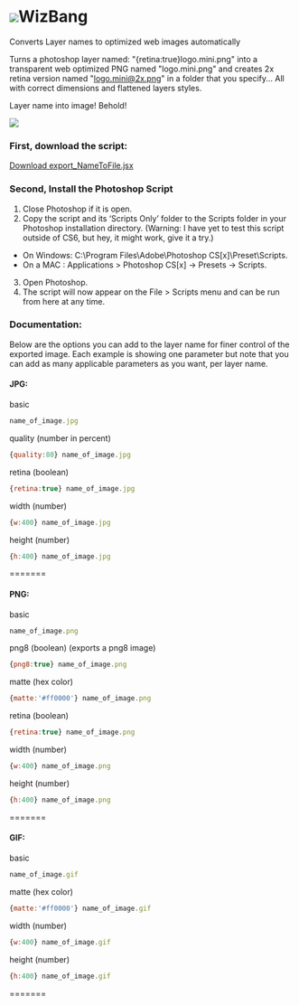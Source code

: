 ![](https://raw.github.com/samcreate/WizBang/master/images/wiz_bang_icon60x60.png)WizBang
=======

 

Converts Layer names to optimized web images automatically 

Turns a photoshop layer named: "{retina:true}logo.mini.png" into a transparent web optimized PNG named "logo.mini.png" and creates 2x retina version named "logo.mini@2x.png" in a folder that you specify... All with correct dimensions and flattened layers styles. 

Layer name into image! Behold!

![](https://raw.github.com/samcreate/WizBang/master/images/layer.examples.png) 


### First, download the script:

[Download export_NameToFile.jsx](https://raw.github.com/samcreate/WizBang/master/export_NameToFile.jsx)

### Second, Install the Photoshop Script
1. Close Photoshop if it is open.
2. Copy the script and its ‘Scripts Only’ folder to the Scripts folder in your Photoshop installation directory. (Warning: I have yet to test this script outside of CS6, but hey, it might work, give it a try.)
  - On Windows: C:\Program Files\Adobe\Photoshop CS[x]\Preset\Scripts.
  - On a MAC  : Applications > Photoshop CS[x] -> Presets -> Scripts.
3. Open Photoshop.
4. The script will now appear on the File > Scripts menu and can be run from here at any time.


### Documentation:

Below are the options you can add to the layer name for finer control of the exported image. Each example is showing one parameter but note that you can add as many applicable parameters as you want, per layer name. 

#### JPG:

basic 
```javascript
name_of_image.jpg
```

quality (number in percent)
```javascript
{quality:80} name_of_image.jpg
```

retina (boolean)
```javascript
{retina:true} name_of_image.jpg
```

width (number)
```javascript
{w:400} name_of_image.jpg
```

height (number)
```javascript
{h:400} name_of_image.jpg
```

=======
#### PNG:

basic 
```javascript
name_of_image.png
```

png8 (boolean) (exports a png8 image)
```javascript
{png8:true} name_of_image.png
```

matte (hex color)
```javascript
{matte:'#ff0000'} name_of_image.png
```

retina (boolean)
```javascript
{retina:true} name_of_image.png
```

width (number)
```javascript
{w:400} name_of_image.png
```

height (number)
```javascript
{h:400} name_of_image.png
```

=======
#### GIF:

basic 
```javascript
name_of_image.gif
```

matte (hex color)
```javascript
{matte:'#ff0000'} name_of_image.gif
```

width (number)
```javascript
{w:400} name_of_image.gif
```

height (number)
```javascript
{h:400} name_of_image.gif
```
=======

